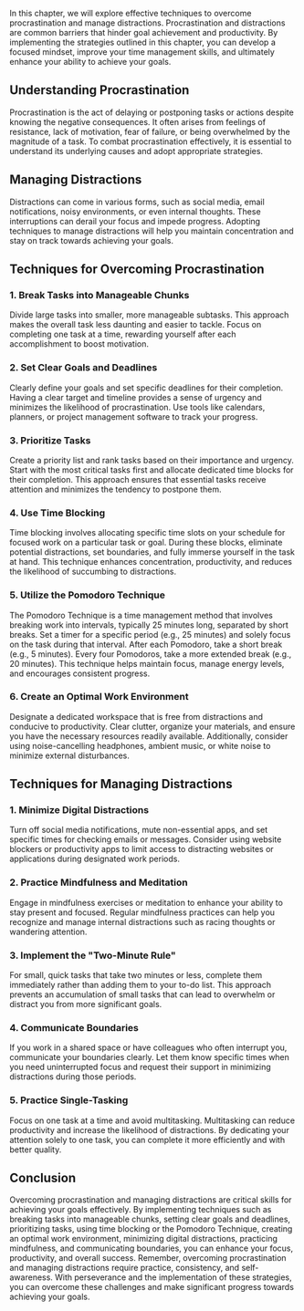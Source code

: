 
In this chapter, we will explore effective techniques to overcome procrastination and manage distractions. Procrastination and distractions are common barriers that hinder goal achievement and productivity. By implementing the strategies outlined in this chapter, you can develop a focused mindset, improve your time management skills, and ultimately enhance your ability to achieve your goals.

**Understanding Procrastination**
---------------------------------

Procrastination is the act of delaying or postponing tasks or actions despite knowing the negative consequences. It often arises from feelings of resistance, lack of motivation, fear of failure, or being overwhelmed by the magnitude of a task. To combat procrastination effectively, it is essential to understand its underlying causes and adopt appropriate strategies.

**Managing Distractions**
-------------------------

Distractions can come in various forms, such as social media, email notifications, noisy environments, or even internal thoughts. These interruptions can derail your focus and impede progress. Adopting techniques to manage distractions will help you maintain concentration and stay on track towards achieving your goals.

**Techniques for Overcoming Procrastination**
---------------------------------------------

### **1. Break Tasks into Manageable Chunks**

Divide large tasks into smaller, more manageable subtasks. This approach makes the overall task less daunting and easier to tackle. Focus on completing one task at a time, rewarding yourself after each accomplishment to boost motivation.

### **2. Set Clear Goals and Deadlines**

Clearly define your goals and set specific deadlines for their completion. Having a clear target and timeline provides a sense of urgency and minimizes the likelihood of procrastination. Use tools like calendars, planners, or project management software to track your progress.

### **3. Prioritize Tasks**

Create a priority list and rank tasks based on their importance and urgency. Start with the most critical tasks first and allocate dedicated time blocks for their completion. This approach ensures that essential tasks receive attention and minimizes the tendency to postpone them.

### **4. Use Time Blocking**

Time blocking involves allocating specific time slots on your schedule for focused work on a particular task or goal. During these blocks, eliminate potential distractions, set boundaries, and fully immerse yourself in the task at hand. This technique enhances concentration, productivity, and reduces the likelihood of succumbing to distractions.

### **5. Utilize the Pomodoro Technique**

The Pomodoro Technique is a time management method that involves breaking work into intervals, typically 25 minutes long, separated by short breaks. Set a timer for a specific period (e.g., 25 minutes) and solely focus on the task during that interval. After each Pomodoro, take a short break (e.g., 5 minutes). Every four Pomodoros, take a more extended break (e.g., 20 minutes). This technique helps maintain focus, manage energy levels, and encourages consistent progress.

### **6. Create an Optimal Work Environment**

Designate a dedicated workspace that is free from distractions and conducive to productivity. Clear clutter, organize your materials, and ensure you have the necessary resources readily available. Additionally, consider using noise-cancelling headphones, ambient music, or white noise to minimize external disturbances.

**Techniques for Managing Distractions**
----------------------------------------

### **1. Minimize Digital Distractions**

Turn off social media notifications, mute non-essential apps, and set specific times for checking emails or messages. Consider using website blockers or productivity apps to limit access to distracting websites or applications during designated work periods.

### **2. Practice Mindfulness and Meditation**

Engage in mindfulness exercises or meditation to enhance your ability to stay present and focused. Regular mindfulness practices can help you recognize and manage internal distractions such as racing thoughts or wandering attention.

### **3. Implement the "Two-Minute Rule"**

For small, quick tasks that take two minutes or less, complete them immediately rather than adding them to your to-do list. This approach prevents an accumulation of small tasks that can lead to overwhelm or distract you from more significant goals.

### **4. Communicate Boundaries**

If you work in a shared space or have colleagues who often interrupt you, communicate your boundaries clearly. Let them know specific times when you need uninterrupted focus and request their support in minimizing distractions during those periods.

### **5. Practice Single-Tasking**

Focus on one task at a time and avoid multitasking. Multitasking can reduce productivity and increase the likelihood of distractions. By dedicating your attention solely to one task, you can complete it more efficiently and with better quality.

Conclusion
----------

Overcoming procrastination and managing distractions are critical skills for achieving your goals effectively. By implementing techniques such as breaking tasks into manageable chunks, setting clear goals and deadlines, prioritizing tasks, using time blocking or the Pomodoro Technique, creating an optimal work environment, minimizing digital distractions, practicing mindfulness, and communicating boundaries, you can enhance your focus, productivity, and overall success. Remember, overcoming procrastination and managing distractions require practice, consistency, and self-awareness. With perseverance and the implementation of these strategies, you can overcome these challenges and make significant progress towards achieving your goals.
